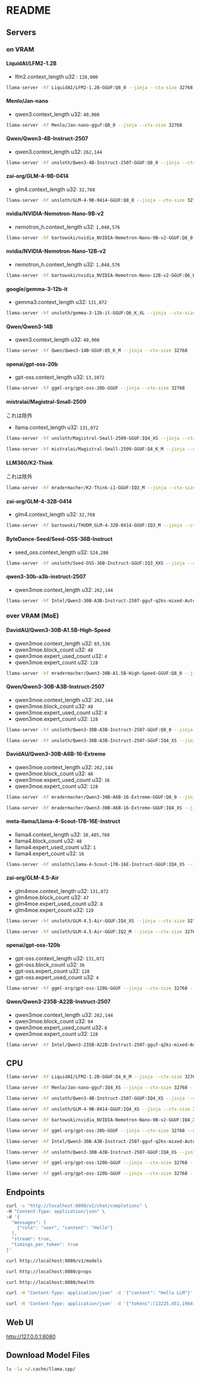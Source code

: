 # README

## Servers

### on VRAM

#### LiquidAI/LFM2-1.2B

- lfm2.context_length u32 : `128,000`

```bash
llama-server -hf LiquidAI/LFM2-1.2B-GGUF:Q8_0 --jinja --ctx-size 32768
```

#### Menlo/Jan-nano

- qwen3.context_length u32: `40,960`

```bash
llama-server -hf Menlo/Jan-nano-gguf:Q8_0 --jinja --ctx-size 32768
```

#### Qwen/Qwen3-4B-Instruct-2507

- qwen3.context_length u32: `262,144`

```bash
llama-server -hf unsloth/Qwen3-4B-Instruct-2507-GGUF:Q8_0 --jinja --ctx-size 32768
```

#### zai-org/GLM-4-9B-0414

- glm4.context_length u32: `32,768`

```bash
llama-server -hf unsloth/GLM-4-9B-0414-GGUF:Q8_0 --jinja --ctx-size 32768
```

#### nvidia/NVIDIA-Nemotron-Nano-9B-v2

- nemotron_h.context_length u32: `1,048,576`

```bash
llama-server -hf bartowski/nvidia_NVIDIA-Nemotron-Nano-9B-v2-GGUF:Q8_0 --jinja --ctx-size 32768
```

#### nvidia/NVIDIA-Nemotron-Nano-12B-v2

- nemotron_h.context_length u32: `1,048,576`

```bash
llama-server -hf bartowski/nvidia_NVIDIA-Nemotron-Nano-12B-v2-GGUF:Q6_K_L --jinja --ctx-size 32768
```

#### google/gemma-3-12b-it

- gemma3.context_length u32: `131,072`

```bash
llama-server -hf unsloth/gemma-3-12b-it-GGUF:Q6_K_XL --jinja --ctx-size 32768
```

#### Qwen/Qwen3-14B

- qwen3.context_length u32: `40,960`

```bash
llama-server -hf Qwen/Qwen3-14B-GGUF:Q5_K_M --jinja --ctx-size 32768
```

#### openai/gpt-oss-20b

- gpt-oss.context_length u32: `13,1072`

```bash
llama-server -hf ggml-org/gpt-oss-20b-GGUF --jinja --ctx-size 32768
```

#### mistralai/Magistral-Small-2509

これは除外

- llama.context_length u32: `131,072`

```bash
llama-server -hf unsloth/Magistral-Small-2509-GGUF:IQ4_XS --jinja --ctx-size 16384
```

```bash
llama-server -hf mistralai/Magistral-Small-2509-GGUF:Q4_K_M --jinja --ctx-size 32768 --no-kv-offload
```

#### LLM360/K2-Think

これは除外

```bash
llama-server -hf mradermacher/K2-Think-i1-GGUF:IQ3_M --jinja --ctx-size 32768 --no-kv-offload
```

#### zai-org/GLM-4-32B-0414

- glm4.context_length u32: `32,768`

```bash
llama-server -hf bartowski/THUDM_GLM-4-32B-0414-GGUF:IQ3_M --jinja --ctx-size 32768 --no-kv-offload
```

#### ByteDance-Seed/Seed-OSS-36B-Instruct

- seed_oss.context_length u32: `524,288`

```bash
llama-server -hf unsloth/Seed-OSS-36B-Instruct-GGUF:IQ3_XXS --jinja --ctx-size 32768 --no-kv-offload
```

#### qwen3-30b-a3b-instruct-2507

- qwen3moe.context_length u32: `262,144`

```bash
llama-server -hf Intel/Qwen3-30B-A3B-Instruct-2507-gguf-q2ks-mixed-AutoRound --jinja --ctx-size 32768
```

### over VRAM (MoE)

#### DavidAU/Qwen3-30B-A1.5B-High-Speed

- qwen3moe.context_length u32: `65,536`
- qwen3moe.block_count u32: `48`
- qwen3moe.expert_used_count u32: `4`
- qwen3moe.expert_count u32: `128`

```bash
llama-server -hf mradermacher/Qwen3-30B-A1.5B-High-Speed-GGUF:Q8_0 --jinja --ctx-size 32768 --n-cpu-moe 31
```

#### Qwen/Qwen3-30B-A3B-Instruct-2507

- qwen3moe.context_length u32: `262,144`
- qwen3moe.block_count u32: `48`
- qwen3moe.expert_used_count u32: `8`
- qwen3moe.expert_count u32: `128`

```bash
llama-server -hf unsloth/Qwen3-30B-A3B-Instruct-2507-GGUF:Q8_0 --jinja --ctx-size 32768 --n-cpu-moe 31
```

```bash
llama-server -hf unsloth/Qwen3-30B-A3B-Instruct-2507-GGUF:IQ4_XS --jinja --ctx-size 32768 --n-cpu-moe 12
```

#### DavidAU/Qwen3-30B-A6B-16-Extreme

- qwen3moe.context_length u32: `262,144`
- qwen3moe.block_count u32: `48`
- qwen3moe.expert_used_count u32: `16`
- qwen3moe.expert_count u32: `128`

```bash
llama-server -hf mradermacher/Qwen3-30B-A6B-16-Extreme-GGUF:Q8_0 --jinja --ctx-size 32768 --n-cpu-moe 31
```

```bash
llama-server -hf mradermacher/Qwen3-30B-A6B-16-Extreme-GGUF:IQ4_XS --jinja --ctx-size 32768 --n-cpu-moe 12
```

#### meta-llama/Llama-4-Scout-17B-16E-Instruct

- llama4.context_length u32: `10,485,760`
- llama4.block_count u32: `48`
- llama4.expert_used_count u32: `1`
- llama4.expert_count u32: `16`

```bash
llama-server -hf unsloth/Llama-4-Scout-17B-16E-Instruct-GGUF:IQ4_XS --jinja --ctx-size 32768 --n-cpu-moe 44
```

#### zai-org/GLM-4.5-Air

- glm4moe.context_length u32: `131,072`
- glm4moe.block_count u32: `47`
- glm4moe.expert_used_count u32: `8`
- glm4moe.expert_count u32: `128`

```bash
llama-server -hf unsloth/GLM-4.5-Air-GGUF:IQ4_XS --jinja --ctx-size 32768 --n-cpu-moe 42
```

```bash
llama-server -hf unsloth/GLM-4.5-Air-GGUF:IQ2_M --jinja --ctx-size 32768 --n-cpu-moe 40
```

#### openai/gpt-oss-120b

- gpt-oss.context_length u32: `131,072`
- gpt-oss.block_count u32: `36`
- gpt-oss.expert_count u32: `128`
- gpt-oss.expert_used_count u32: `4`

```bash
llama-server -hf ggml-org/gpt-oss-120b-GGUF --jinja --ctx-size 32768 --n-cpu-moe 29
```

#### Qwen/Qwen3-235B-A22B-Instruct-2507

- qwen3moe.context_length u32: `262,144`
- qwen3moe.block_count u32: `94`
- qwen3moe.expert_used_count u32: `8`
- qwen3moe.expert_count u32: `128`

```bash
llama-server -hf Intel/Qwen3-235B-A22B-Instruct-2507-gguf-q2ks-mixed-AutoRound --jinja --ctx-size 32768 --n-cpu-moe 88
```

## CPU

```bash
llama-server -hf LiquidAI/LFM2-1.2B-GGUF:Q4_K_M --jinja --ctx-size 32768 --n-gpu-layers 0 --device none --no-op-offload --mlock --threads 6
```

```bash
llama-server -hf Menlo/Jan-nano-gguf:IQ4_XS --jinja --ctx-size 32768 --n-gpu-layers 0 --device none --no-op-offload --mlock --threads 6
```

```bash
llama-server -hf unsloth/Qwen3-4B-Instruct-2507-GGUF:IQ4_XS --jinja --ctx-size 32768 --n-gpu-layers 0 --device none --no-op-offload --mlock --threads 6
```

```bash
llama-server -hf unsloth/GLM-4-9B-0414-GGUF:IQ4_XS --jinja --ctx-size 32768 --n-gpu-layers 0 --device none --no-op-offload --mlock --threads 6
```

```bash
llama-server -hf bartowski/nvidia_NVIDIA-Nemotron-Nano-9B-v2-GGUF:IQ4_XS --jinja --ctx-size 32768 --n-gpu-layers 0 --device none --no-op-offload --mlock --threads 6
```

```bash
llama-server -hf ggml-org/gpt-oss-20b-GGUF --jinja --ctx-size 32768 --n-gpu-layers 0 --device none --no-op-offload --mlock --threads 6
```

```bash
llama-server -hf Intel/Qwen3-30B-A3B-Instruct-2507-gguf-q2ks-mixed-AutoRound --jinja --ctx-size 32768 --n-gpu-layers 0 --device none --no-op-offload --mlock --threads 6
```

```bash
llama-server -hf unsloth/Qwen3-30B-A3B-Instruct-2507-GGUF:IQ4_XS --jinja --ctx-size 32768 --n-gpu-layers 0 --device none --no-op-offload --mlock --threads 6
```

```bash
llama-server -hf ggml-org/gpt-oss-120b-GGUF --jinja --ctx-size 32768 --n-gpu-layers 0 --device none --no-op-offload --mlock --threads 6
```

```bash
llama-server -hf ggml-org/gpt-oss-120b-GGUF --jinja --ctx-size 32768 --n-gpu-layers 0 --device none --no-op-offload --mlock --threads 6 --chat-template-kwargs '{"reasoning_effort": "low"}'
```

## Endpoints

```bash
curl -s "http://localhost:8080/v1/chat/completions" \
-H "Content-Type: application/json" \
-d '{
  "messages": [
    {"role": "user", "content": "Hello"}
  ],
  "stream": true,
  "timings_per_token": true
}'
```

```bash
curl http://localhost:8080/v1/models

curl http://localhost:8080/props

curl http://localhost:8080/health

curl -H "Content-Type: application/json" -d '{"content": "Hello LLM"}' http://localhost:8080/tokenize

curl -H 'Content-Type: application/json' -d '{"tokens":[13225,451,19641]}' http://localhost:8080/detokenize
```

## Web UI

http://127.0.0.1:8080

## Download Model Files

```bash
ls -la ~/.cache/llama.cpp/
```
